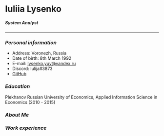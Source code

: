 # **Iuliia Lysenko**
##### System Analyst
***
### *Personal information*
* Address: Voronezh, Russia
* Date of birth: 8th March 1992
* E-mail: lysenko.yuv@yandex.ru
* Discord: Iulija#3873
* [GitHub](https://github.com/Iulija)
### *Education*
Plekhanov Russian University of Economics, Applied Information Science in Economics (2010 - 2015)
### *About Me*

### *Work experience*